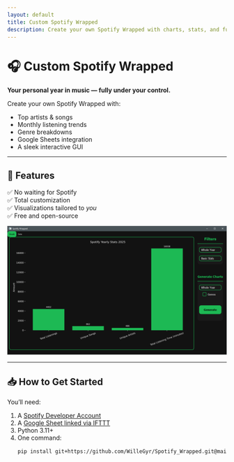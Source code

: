 ```yaml
---
layout: default
title: Custom Spotify Wrapped
description: Create your own Spotify Wrapped with charts, stats, and full control.
---
```


# 🎧 Custom Spotify Wrapped

**Your personal year in music — fully under your control.**

Create your own Spotify Wrapped with:
- Top artists & songs
- Monthly listening trends
- Genre breakdowns
- Google Sheets integration
- A sleek interactive GUI

---

## 🚀 Features

✅ No waiting for Spotify  
✅ Total customization  
✅ Visualizations tailored to *you*  
✅ Free and open-source

![App Screenshot](Images/Interface_Showcase.gif)

---

## 📥 How to Get Started

You’ll need:
1. A [Spotify Developer Account](https://developer.spotify.com/)
2. A [Google Sheet linked via IFTTT](https://ifttt.com/applets/nin7BxVm-keep-a-log-of-your-recently-played-tracks)
3. Python 3.11+  
4. One command:  
   ```bash
   pip install git+https://github.com/WilleGyr/Spotify_Wrapped.git@main
   ```
